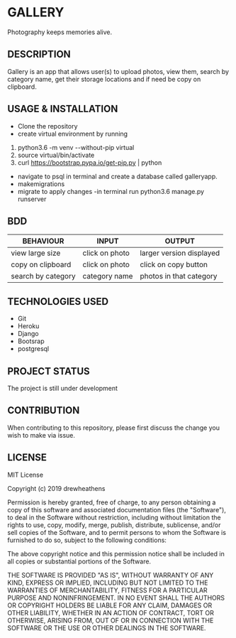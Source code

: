 # GALLERY
Photography keeps memories alive.

## DESCRIPTION
Gallery is an app that allows user(s) to upload photos, view them, search by category name, get their storage locations and if need be copy on clipboard.

## USAGE & INSTALLATION
- Clone the repository
- create virtual environment by running
1. python3.6 -m venv --without-pip virtual
2. source virtual/bin/activate
3. curl https://bootstrap.pypa.io/get-pip.py | python
- navigate to psql in terminal and create a database called galleryapp.
- makemigrations
- migrate to apply changes
-in terminal run
python3.6 manage.py runserver

## BDD
|BEHAVIOUR|INPUT|OUTPUT|
|---------|-----|------|
|view large size|click on photo|larger version displayed|
|copy on clipboard|click on photo|click on copy button|
|search by category|category name|photos in that category| 
## TECHNOLOGIES USED
- Git
- Heroku
- Django
- Bootsrap
- postgresql
## PROJECT STATUS

The project is still under development

## CONTRIBUTION

When contributing to this repository, please first discuss the change you wish to make via issue.


## LICENSE

MIT License

Copyright (c) 2019 drewheathens

Permission is hereby granted, free of charge, to any person obtaining a copy
of this software and associated documentation files (the "Software"), to deal
in the Software without restriction, including without limitation the rights
to use, copy, modify, merge, publish, distribute, sublicense, and/or sell
copies of the Software, and to permit persons to whom the Software is
furnished to do so, subject to the following conditions:

The above copyright notice and this permission notice shall be included in all
copies or substantial portions of the Software.

THE SOFTWARE IS PROVIDED "AS IS", WITHOUT WARRANTY OF ANY KIND, EXPRESS OR
IMPLIED, INCLUDING BUT NOT LIMITED TO THE WARRANTIES OF MERCHANTABILITY,
FITNESS FOR A PARTICULAR PURPOSE AND NONINFRINGEMENT. IN NO EVENT SHALL THE
AUTHORS OR COPYRIGHT HOLDERS BE LIABLE FOR ANY CLAIM, DAMAGES OR OTHER
LIABILITY, WHETHER IN AN ACTION OF CONTRACT, TORT OR OTHERWISE, ARISING FROM,
OUT OF OR IN CONNECTION WITH THE SOFTWARE OR THE USE OR OTHER DEALINGS IN THE
SOFTWARE.